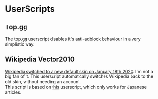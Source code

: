 # UserScripts



## Top.gg
The top.gg userscript disables it's anti-adblock behaviour in a very simplistic way.

## Wikipedia Vector2010
[Wikipedia switched to a new default skin on January 18th 2023](https://en.wikipedia.org/wiki/Wikipedia:Vector_2022). I'm not a big fan of it. This userscript automatically switches Wikipedia back to the old skin, without needing an account.  
This script is based on [this](https://greasyfork.org/en/scripts/447684-%E6%97%A5%E6%9C%AC%E8%AA%9E%E7%89%88wikipedia%E3%81%AE%E3%82%B9%E3%82%AD%E3%83%B3%E3%82%92%E4%BB%A5%E5%89%8D%E3%81%AE%E3%82%82%E3%81%AE%E3%81%AB%E5%A4%89%E6%9B%B4%E3%81%99%E3%82%8B/code) userscript, which only works for Japanese articles.
